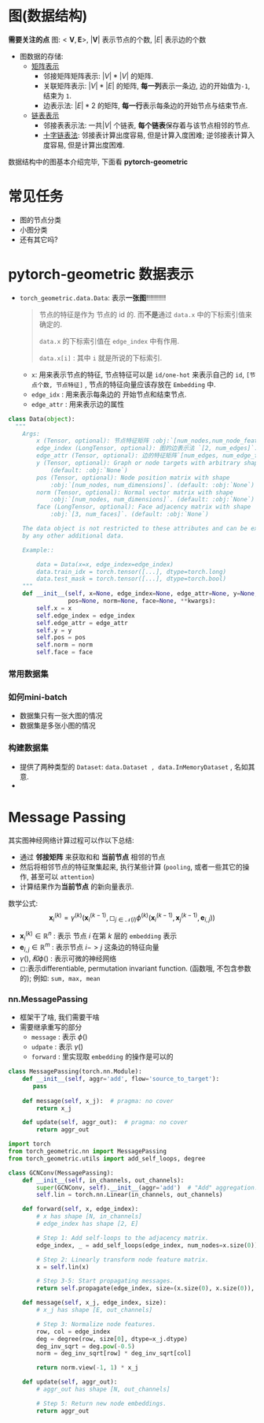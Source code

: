 # 图(数据结构)

**需要关注的点** 图:$<\mathbf V, \mathbf E>$,  $|\mathbf V|$ 表示节点的个数, $|E|$ 表示边的个数

* 图数据的存储: 
  * [矩阵表示](https://blog.csdn.net/Hanging_Gardens/article/details/55670356)
    * 邻接矩阵矩阵表示: $|V|*|V|$ 的矩阵.
    * 关联矩阵表示: $|V|*|E|$ 的矩阵, **每一列**表示一条边, 边的开始值为`-1`, 结束为 `1`.
    * 边表示法: $|E|*2$ 的矩阵, **每一行**表示每条边的开始节点与结束节点.
  * [链表表示](https://www.cnblogs.com/dzkang2011/p/graph_1.html)
    * 邻接表表示法: 一共$|V|$ 个链表, **每个链表**保存着与该节点相邻的节点.
    * [十字链表法](https://blog.csdn.net/dongyanxia1000/article/details/53584496): 邻接表计算出度容易, 但是计算入度困难; 逆邻接表计算入度容易, 但是计算出度困难.



数据结构中的图基本介绍完毕, 下面看 **pytorch-geometric**

# 常见任务

* 图的节点分类
* 小图分类
* 还有其它吗?



# pytorch-geometric 数据表示

* `torch_geometric.data.Data`: 表示**一张图**!!!!!!!!!!

  > 节点的特征是作为 节点的 id 的. 而**不是**通过 `data.x` 中的下标索引值来确定的. 
  >
  > `data.x` 的下标索引值在 `edge_index` 中有作用.
  >
  > `data.x[i]` : 其中 `i` 就是所说的下标索引.

  * `x`: 用来表示节点的特征, 节点特征可以是 `id/one-hot` 来表示自己的 `id`, `[节点个数, 节点特征]` , 节点的特征向量应该存放在 `Embedding` 中.
  * `edge_idx` : 用来表示每条边的 开始节点和结束节点. 
  * `edge_attr` : 用来表示边的属性

```python
class Data(object):
  """
    Args:
        x (Tensor, optional): 节点特征矩阵 :obj:`[num_nodes,num_node_features]`.
        edge_index (LongTensor, optional): 图的边表示法 `[2, num_edges]`.
        edge_attr (Tensor, optional): 边的特征矩阵`[num_edges, num_edge_features]`. 
        y (Tensor, optional): Graph or node targets with arbitrary shape.
            (default: :obj:`None`)
        pos (Tensor, optional): Node position matrix with shape
            :obj:`[num_nodes, num_dimensions]`. (default: :obj:`None`)
        norm (Tensor, optional): Normal vector matrix with shape
            :obj:`[num_nodes, num_dimensions]`. (default: :obj:`None`)
        face (LongTensor, optional): Face adjacency matrix with shape
            :obj:`[3, num_faces]`. (default: :obj:`None`)

    The data object is not restricted to these attributes and can be extented
    by any other additional data.

    Example::

        data = Data(x=x, edge_index=edge_index)
        data.train_idx = torch.tensor([...], dtype=torch.long)
        data.test_mask = torch.tensor([...], dtype=torch.bool)
    """
    def __init__(self, x=None, edge_index=None, edge_attr=None, y=None,
                 pos=None, norm=None, face=None, **kwargs):
        self.x = x
        self.edge_index = edge_index
        self.edge_attr = edge_attr
        self.y = y
        self.pos = pos
        self.norm = norm
        self.face = face
```



### 常用数据集





### 如何mini-batch

* 数据集只有一张大图的情况
* 数据集是多张小图的情况



### 构建数据集

* 提供了两种类型的 `Dataset`: `data.Dataset , data.InMemoryDataset` , 名如其意.
* 



# Message Passing

其实图神经网络计算过程可以作以下总结:

* 通过 **邻接矩阵** 来获取和和 **当前节点** 相邻的节点
* 然后将相邻节点的特征聚集起来, 执行某些计算 (`pooling`, 或者一些其它的操作, 甚至可以 `attention`)
* 计算结果作为**当前节点** 的新向量表示.

数学公式:
$$
\mathbf x_i^{(k)} =\gamma^{(k)}\Bigg(\mathbf x_i^{(k-1)}, ◻_{j\in \mathcal N(i)}\phi^{(k)}\Big(\mathbf x_i^{(k-1)},\mathbf x_j^{(k-1)},\mathbf e_{i,j} \Big)\Bigg)
$$

* $\mathbf x_i^{(k)} \in \mathbb R^n$ : 表示 节点 $i$ 在第 $k$ 层的 `embedding` 表示
* $\mathbf e_{i,j} \in \mathbb R^m$ : 表示节点 $i->j$ 这条边的特征向量
* $\gamma(), 和 \phi()$ : 表示可微的神经网络
* ◻:表示differentiable, permutation invariant function. (函数哦, 不包含参数的); 例如: `sum, max, mean`



### nn.MessagePassing

* 框架干了啥, 我们需要干啥
* 需要继承重写的部分
  * `message` : 表示 $\phi()$
  * `udpate` : 表示 $\gamma()$
  * `forward` : 里实现取 `embedding` 的操作是可以的

```python
class MessagePassing(torch.nn.Module):
    def __init__(self, aggr='add', flow='source_to_target'):
       pass
      
    def message(self, x_j):  # pragma: no cover
        return x_j

    def update(self, aggr_out):  # pragma: no cover
        return aggr_out

```

```python
import torch
from torch_geometric.nn import MessagePassing
from torch_geometric.utils import add_self_loops, degree

class GCNConv(MessagePassing):
    def __init__(self, in_channels, out_channels):
        super(GCNConv, self).__init__(aggr='add')  # "Add" aggregation.
        self.lin = torch.nn.Linear(in_channels, out_channels)

    def forward(self, x, edge_index):
        # x has shape [N, in_channels]
        # edge_index has shape [2, E]

        # Step 1: Add self-loops to the adjacency matrix.
        edge_index, _ = add_self_loops(edge_index, num_nodes=x.size(0))

        # Step 2: Linearly transform node feature matrix.
        x = self.lin(x)

        # Step 3-5: Start propagating messages.
        return self.propagate(edge_index, size=(x.size(0), x.size(0)), x=x)

    def message(self, x_j, edge_index, size):
        # x_j has shape [E, out_channels]

        # Step 3: Normalize node features.
        row, col = edge_index
        deg = degree(row, size[0], dtype=x_j.dtype)
        deg_inv_sqrt = deg.pow(-0.5)
        norm = deg_inv_sqrt[row] * deg_inv_sqrt[col]

        return norm.view(-1, 1) * x_j

    def update(self, aggr_out):
        # aggr_out has shape [N, out_channels]

        # Step 5: Return new node embeddings.
        return aggr_out
```

